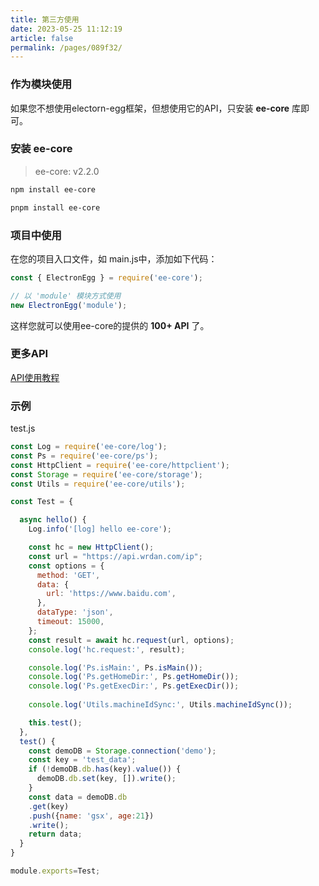 ```yaml
---
title: 第三方使用
date: 2023-05-25 11:12:19
article: false
permalink: /pages/089f32/
---
```


###  作为模块使用
如果您不想使用electorn-egg框架，但想使用它的API，只安装 **ee-core** 库即可。

###  安装 ee-core
> ee-core: v2.2.0

<code-group>
  <code-block title="npm" active>

```bash
npm install ee-core
```
  </code-block>
  <code-block title="pnpm">
  
```bash
pnpm install ee-core
```
  </code-block>
</code-group>

### 项目中使用
在您的项目入口文件，如 main.js中，添加如下代码：
```javascript
const { ElectronEgg } = require('ee-core');

// 以 'module' 模块方式使用 
new ElectronEgg('module');
```

这样您就可以使用ee-core的提供的 **100+ API** 了。

### 更多API
[API使用教程](/pages/1dbe35/)

### 示例
test.js
```javascript
const Log = require('ee-core/log');
const Ps = require('ee-core/ps');
const HttpClient = require('ee-core/httpclient');
const Storage = require('ee-core/storage');
const Utils = require('ee-core/utils');

const Test = {

  async hello() {
    Log.info('[log] hello ee-core');

    const hc = new HttpClient();
    const url = "https://api.wrdan.com/ip";
    const options = {
      method: 'GET',
      data: {
        url: 'https://www.baidu.com',
      },
      dataType: 'json',
      timeout: 15000,  
    };
    const result = await hc.request(url, options);
    console.log('hc.request:', result);

    console.log('Ps.isMain:', Ps.isMain());
    console.log('Ps.getHomeDir:', Ps.getHomeDir());
    console.log('Ps.getExecDir:', Ps.getExecDir());
 
    console.log('Utils.machineIdSync:', Utils.machineIdSync());

    this.test();
  },
  test() {
    const demoDB = Storage.connection('demo');  
    const key = 'test_data';
    if (!demoDB.db.has(key).value()) {
      demoDB.db.set(key, []).write();
    }
    const data = demoDB.db
    .get(key)
    .push({name: 'gsx', age:21})
    .write();
    return data;
  }
}

module.exports=Test;
```

